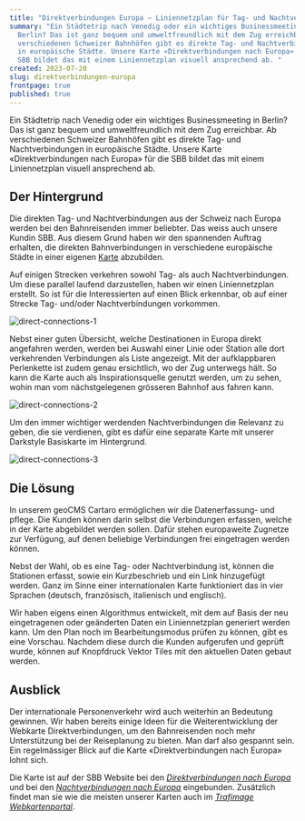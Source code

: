 ```yaml
---
title: "Direktverbindungen Europa – Liniennetzplan für Tag- und Nachtverbindungen "
summary: "Ein Städtetrip nach Venedig oder ein wichtiges Businessmeeting in
  Berlin? Das ist ganz bequem und umweltfreundlich mit dem Zug erreichbar. Ab
  verschiedenen Schweizer Bahnhöfen gibt es direkte Tag- und Nachtverbindungen
  in europäische Städte. Unsere Karte «Direktverbindungen nach Europa» für die
  SBB bildet das mit einem Liniennetzplan visuell ansprechend ab. "
created: 2023-07-20
slug: direktverbindungen-europa
frontpage: true
published: true
---
```

Ein Städtetrip nach Venedig oder ein wichtiges Businessmeeting in Berlin? Das ist ganz bequem und umweltfreundlich mit dem Zug erreichbar. Ab verschiedenen Schweizer Bahnhöfen gibt es direkte Tag- und Nachtverbindungen in europäische Städte. Unsere Karte «Direktverbindungen nach Europa» für die SBB bildet das mit einem Liniennetzplan visuell ansprechend ab.



## Der Hintergrund

Die direkten Tag- und Nachtverbindungen aus der Schweiz nach Europa werden bei den Bahnreisenden immer beliebter. Das weiss auch unsere Kundin SBB. Aus diesem Grund haben wir den spannenden Auftrag erhalten, die direkten Bahnverbindungen in verschiedene europäische Städte in einer eigenen [Karte](https://www.sbb.ch/de/freizeit-ferien/destinationen/staedte-laender-europa.html) abzubilden.

[](<>)Auf einigen Strecken verkehren sowohl Tag- als auch Nachtverbindungen. Um diese parallel laufend darzustellen, haben wir einen Liniennetzplan erstellt. So ist für die Interessierten auf einen Blick erkennbar, ob auf einer Strecke Tag- und/oder Nachtverbindungen vorkommen.

![direct-connections-1](/images/blog/direktverbindungen-europa-–-liniennetzplan-für-tag-und-nachtverbindungen/blog_ipv_1.png "geOps-direct-connections-1")

Nebst einer guten Übersicht, welche Destinationen in Europa direkt angefahren werden, werden bei Auswahl einer Linie oder Station alle dort verkehrenden Verbindungen als Liste angezeigt. Mit der aufklappbaren Perlenkette ist zudem genau ersichtlich, wo der Zug unterwegs hält. So kann die Karte auch als Inspirationsquelle genutzt werden, um zu sehen, wohin man vom nächstgelegenen grösseren Bahnhof aus fahren kann.

![direct-connections-2](/images/blog/direktverbindungen-europa-–-liniennetzplan-für-tag-und-nachtverbindungen/blog_ipv_2.png "geOps-direct-connections-2")

Um den immer wichtiger werdenden Nachtverbindungen die Relevanz zu geben, die sie verdienen, gibt es dafür eine separate Karte mit unserer Darkstyle Basiskarte im Hintergrund.

![direct-connections-3](/images/blog/direktverbindungen-europa-–-liniennetzplan-für-tag-und-nachtverbindungen/blog_ipv_3.png "geOps-direct-connections-3")



## Die Lösung

In unserem geoCMS Cartaro ermöglichen wir die Datenerfassung- und pflege. Die Kunden können darin selbst die Verbindungen erfassen, welche in der Karte abgebildet werden sollen. Dafür stehen europaweite Zugnetze zur Verfügung, auf denen beliebige Verbindungen frei eingetragen werden können.

Nebst der Wahl, ob es eine Tag- oder Nachtverbindung ist, können die Stationen erfasst, sowie ein Kurzbeschrieb und ein Link hinzugefügt werden. Ganz im Sinne einer internationalen Karte funktioniert das in vier Sprachen (deutsch, französisch, italienisch und englisch).

Wir haben eigens einen Algorithmus entwickelt, mit dem auf Basis der neu eingetragenen oder geänderten Daten ein Liniennetzplan generiert werden kann. Um den Plan noch im Bearbeitungsmodus prüfen zu können, gibt es eine Vorschau. Nachdem diese durch die Kunden aufgerufen und geprüft wurde, können auf Knopfdruck Vektor Tiles mit den aktuellen Daten gebaut werden.



## Ausblick

Der internationale Personenverkehr wird auch weiterhin an Bedeutung gewinnen. Wir haben bereits einige Ideen für die Weiterentwicklung der Webkarte Direktverbindungen, um den Bahnreisenden noch mehr Unterstützung bei der Reiseplanung zu bieten. Man darf also gespannt sein. Ein regelmässiger Blick auf die Karte «Direktverbindungen nach Europa» lohnt sich.

Die Karte ist auf der SBB Website bei den *[Direktverbindungen nach Europa](https://www.sbb.ch/de/freizeit-ferien/destinationen/staedte-laender-europa.html)* und bei den *[Nachtverbindungen nach Europa](https://www.sbb.ch/de/freizeit-ferien/zuege-ausfluege/nachtzug.html)* eingebunden. Zusätzlich findet man sie wie die meisten unserer Karten auch im *[Trafimage Webkartenportal](https://maps.trafimage.ch/ch.sbb.direktverbindungen?baselayers=ch.sbb.direktverbindungen.base-light,ch.sbb.direktverbindungen.base-dark,ch.sbb.direktverbindungen.base-aerial&lang=de&layers=ch.sbb.direktverbindungen.night,ch.sbb.direktverbindungen.day&x=925472&y=5920000&z=9)*.